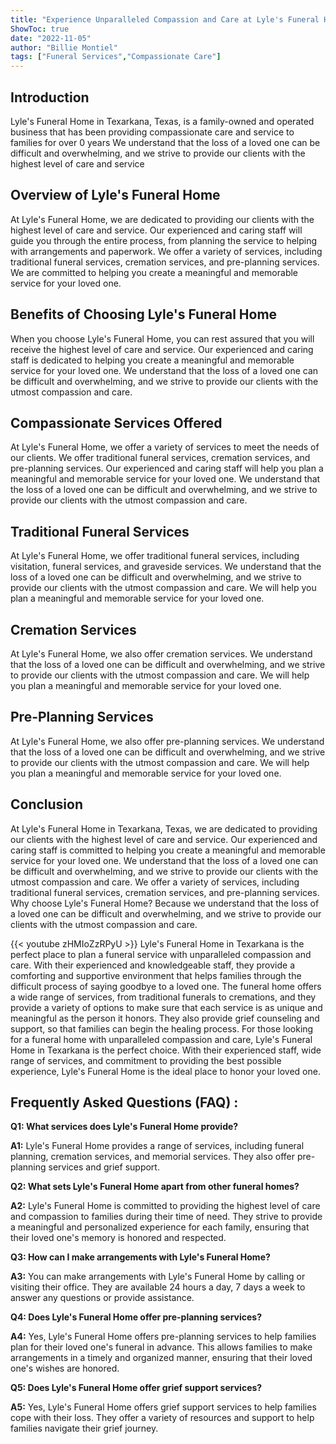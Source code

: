 ```yaml
---
title: "Experience Unparalleled Compassion and Care at Lyle's Funeral Home in Texarkana!"
ShowToc: true 
date: "2022-11-05"
author: "Billie Montiel" 
tags: ["Funeral Services","Compassionate Care"]
---
```

## Introduction

Lyle's Funeral Home in Texarkana, Texas, is a family-owned and operated business that has been providing compassionate care and service to families for over 0 years We understand that the loss of a loved one can be difficult and overwhelming, and we strive to provide our clients with the highest level of care and service 

## Overview of Lyle's Funeral Home

At Lyle's Funeral Home, we are dedicated to providing our clients with the highest level of care and service. Our experienced and caring staff will guide you through the entire process, from planning the service to helping with arrangements and paperwork. We offer a variety of services, including traditional funeral services, cremation services, and pre-planning services. We are committed to helping you create a meaningful and memorable service for your loved one. 

## Benefits of Choosing Lyle's Funeral Home

When you choose Lyle's Funeral Home, you can rest assured that you will receive the highest level of care and service. Our experienced and caring staff is dedicated to helping you create a meaningful and memorable service for your loved one. We understand that the loss of a loved one can be difficult and overwhelming, and we strive to provide our clients with the utmost compassion and care. 

## Compassionate Services Offered

At Lyle's Funeral Home, we offer a variety of services to meet the needs of our clients. We offer traditional funeral services, cremation services, and pre-planning services. Our experienced and caring staff will help you plan a meaningful and memorable service for your loved one. We understand that the loss of a loved one can be difficult and overwhelming, and we strive to provide our clients with the utmost compassion and care. 

## Traditional Funeral Services

At Lyle's Funeral Home, we offer traditional funeral services, including visitation, funeral services, and graveside services. We understand that the loss of a loved one can be difficult and overwhelming, and we strive to provide our clients with the utmost compassion and care. We will help you plan a meaningful and memorable service for your loved one. 

## Cremation Services

At Lyle's Funeral Home, we also offer cremation services. We understand that the loss of a loved one can be difficult and overwhelming, and we strive to provide our clients with the utmost compassion and care. We will help you plan a meaningful and memorable service for your loved one. 

## Pre-Planning Services

At Lyle's Funeral Home, we also offer pre-planning services. We understand that the loss of a loved one can be difficult and overwhelming, and we strive to provide our clients with the utmost compassion and care. We will help you plan a meaningful and memorable service for your loved one. 

## Conclusion

At Lyle's Funeral Home in Texarkana, Texas, we are dedicated to providing our clients with the highest level of care and service. Our experienced and caring staff is committed to helping you create a meaningful and memorable service for your loved one. We understand that the loss of a loved one can be difficult and overwhelming, and we strive to provide our clients with the utmost compassion and care. We offer a variety of services, including traditional funeral services, cremation services, and pre-planning services. Why choose Lyle's Funeral Home? Because we understand that the loss of a loved one can be difficult and overwhelming, and we strive to provide our clients with the utmost compassion and care.

{{< youtube zHMIoZzRPyU >}} 
Lyle's Funeral Home in Texarkana is the perfect place to plan a funeral service with unparalleled compassion and care. With their experienced and knowledgeable staff, they provide a comforting and supportive environment that helps families through the difficult process of saying goodbye to a loved one. The funeral home offers a wide range of services, from traditional funerals to cremations, and they provide a variety of options to make sure that each service is as unique and meaningful as the person it honors. They also provide grief counseling and support, so that families can begin the healing process. For those looking for a funeral home with unparalleled compassion and care, Lyle's Funeral Home in Texarkana is the perfect choice. With their experienced staff, wide range of services, and commitment to providing the best possible experience, Lyle's Funeral Home is the ideal place to honor your loved one.

## Frequently Asked Questions (FAQ) :
**Q1: What services does Lyle's Funeral Home provide?**

**A1:** Lyle's Funeral Home provides a range of services, including funeral planning, cremation services, and memorial services. They also offer pre-planning services and grief support. 

**Q2: What sets Lyle's Funeral Home apart from other funeral homes?**

**A2:** Lyle's Funeral Home is committed to providing the highest level of care and compassion to families during their time of need. They strive to provide a meaningful and personalized experience for each family, ensuring that their loved one's memory is honored and respected. 

**Q3: How can I make arrangements with Lyle's Funeral Home?**

**A3:** You can make arrangements with Lyle's Funeral Home by calling or visiting their office. They are available 24 hours a day, 7 days a week to answer any questions or provide assistance. 

**Q4: Does Lyle's Funeral Home offer pre-planning services?**

**A4:** Yes, Lyle's Funeral Home offers pre-planning services to help families plan for their loved one's funeral in advance. This allows families to make arrangements in a timely and organized manner, ensuring that their loved one's wishes are honored. 

**Q5: Does Lyle's Funeral Home offer grief support services?**

**A5:** Yes, Lyle's Funeral Home offers grief support services to help families cope with their loss. They offer a variety of resources and support to help families navigate their grief journey.



